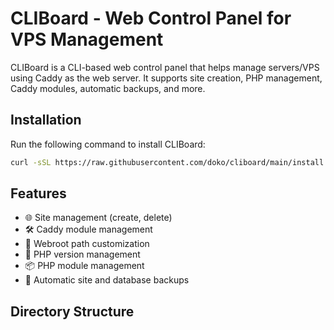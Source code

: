 # CLIBoard - Web Control Panel for VPS Management

CLIBoard is a CLI-based web control panel that helps manage servers/VPS using Caddy as the web server. It supports site creation, PHP management, Caddy modules, automatic backups, and more.

## Installation

Run the following command to install CLIBoard:

```bash
curl -sSL https://raw.githubusercontent.com/doko/cliboard/main/install.sh | sudo bash
```

## Features

- 🌐 Site management (create, delete)
- 🛠️ Caddy module management
- 📂 Webroot path customization
- 🐘 PHP version management
- 📦 PHP module management
- 💾 Automatic site and database backups

## Directory Structure
